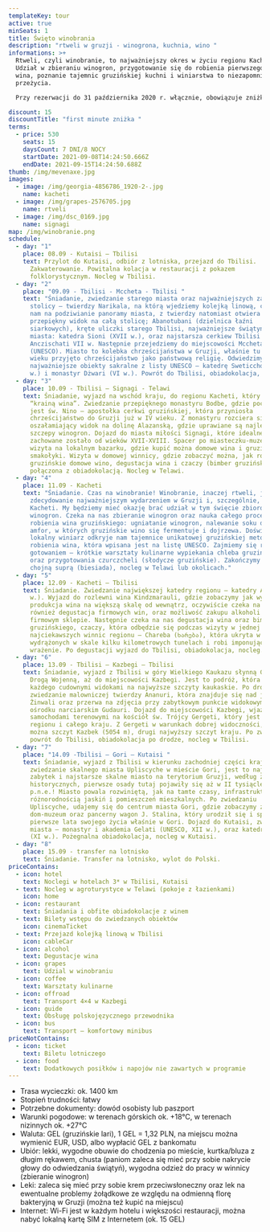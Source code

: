 ```yaml
---
templateKey: tour
active: true
minSeats: 1
title: Święto winobrania
description: "rtweli w gruzji - winogrona, kuchnia, wino "
informations: >+
  Rtweli, czyli winobranie, to najważniejszy okres w życiu regionu Kacheti.
  Udział w zbieraniu winogron, przygotowanie się do robienia pierwszego młodego
  wina, poznanie tajemnic gruzińskiej kuchni i winiarstwa to niezapomniane
  przeżycia.

  Przy rezerwacji do 31 października 2020 r. włącznie, obowiązuje zniżka -15% od podanej ceny na osobę.  Zapraszamy!

discount: 15
discountTitle: "first minute zniżka "
terms:
  - price: 530
    seats: 15
    daysCount: 7 DNI/8 NOCY
    startDate: 2021-09-08T14:24:50.666Z
    endDate: 2021-09-15T14:24:50.688Z
thumb: /img/mevenaxe.jpg
images:
  - image: /img/georgia-4856786_1920-2-.jpg
    name: kacheti
  - image: /img/grapes-2576705.jpg
    name: rtveli
  - image: /img/dsc_0169.jpg
    name: signagi
map: /img/winobranie.png
schedule:
  - day: "1"
    place: 08.09 - Kutaisi – Tbilisi
    text: Przylot do Kutaisi, odbiór z lotniska, przejazd do Tbilisi.
      Zakwaterowanie. Powitalna kolacja w restauracji z pokazem
      folklorystycznym. Nocleg w Tbilisi.
  - day: "2"
    place: "09.09 - Tbilisi - Mccheta - Tbilisi "
    text: "Śniadanie, zwiedzanie starego miasta oraz najważniejszych zabytków
      stolicy – twierdzy Narikala, na którą wjedziemy kolejką linową, co pozwoli
      nam na podziwianie panoramy miasta, z twierdzy natomiast otwiera się
      przepiękny widok na całą stolicę; Abanotubani (dzielnica łaźni
      siarkowych), kręte uliczki starego Tbilisi, najważniejsze świątynie
      miasta: katedra Sioni (XVII w.), oraz najstarsza cerkiew Tbilisi –
      Anczischati VII w. Następnie przejedziemy do miejscowości Mccheta
      (UNESCO). Miasto to kolebka chrześcijaństwa w Gruzji, właśnie tu w IV
      wieku przyjęto chrześcijaństwo jako państwową religię. Odwiedzimy
      najważniejsze obiekty sakralne z listy UNESCO – katedrę Sweticchoweli (XI
      w.) i monastyr Dżwari (VI w.). Powrót do Tbilisi, obiadokolacja, nocleg."
  - day: "3"
    place: 10.09 - Tbilisi – Signagi - Telawi
    text: Śniadanie, wyjazd na wschód kraju, do regionu Kacheti, który zwany jest
      “krainą wina”. Zwiedzanie przepięknego monastyru Bodbe, gdzie pochowana
      jest św. Nino – apostołka cerkwi gruzińskiej, która przyniosła
      chrześcijaństwo do Gruzji już w IV wieku. Z monastyru rozciera się
      oszałamiający widok na dolinę Alazanską, gdzie uprawiane są najlepsze
      szczepy winogron. Dojazd do miasta miłości Signagi, które idealne
      zachowane zostało od wieków XVII-XVIII. Spacer po miasteczku-muzeum,
      wizyta na lokalnym bazarku, gdzie kupić można domowe wina i gruzińskie
      smakołyki. Wizyta w domowej winnicy, gdzie zobaczyć można, jak robi się
      gruzińskie domowe wino, degustacja wina i czaczy (bimber gruziński)
      połączona z obiadokolacją. Nocleg w Telawi.
  - day: "4"
    place: 11.09 - Kacheti
    text: "Śniadanie. Czas na winobranie! Winobranie, inaczej rtweli, jest
      zdecydowanie najważniejszym wydarzeniem w Gruzji i, szczególnie, w
      Kacheti. My będziemy mieć okazję brać udział w tym święcie zbiorów
      winogron. Czeka na nas zbieranie winogron oraz nauka całego procesu
      robienia wina gruzińskiego: ugniatanie winogron, nalewanie soku do kwewri,
      amfor, w których gruzińskie wino się fermentuje i dojrzewa. Doświadczony
      lokalny winiarz odkryje nam tajemnice unikatowej gruzińskiej metody
      robienia wina, która wpisana jest na listę UNESCO. Zajmiemy się również
      gotowaniem – krótkie warsztaty kulinarne wypiekania chleba gruzińskiego
      oraz przygotowania czurczcheli (słodycze gruzińskie). Zakończymy wszystko
      chojną suprą (biesiada), nocleg w Telawi lub okolicach."
  - day: "5"
    place: 12.09 - Kacheti – Tbilisi
    text: Śniadanie. Zwiedzanie największej katedry regionu – katedry Alawerdi (XII
      w.). Wyjazd do rozlewni wina Kindzmarauli, gdzie zobaczymy jak wygląda
      produkcja wina na większą skalę od wewnątrz, oczywiście czeka na nas
      również degustacja firmowych win, oraz możliwość zakupu alkoholi w
      firmowym sklepie. Następnie czeka na nas degustacja wina oraz bimbru
      gruzińskiego, czaczy, która odbędzie się podczas wizyty w jednej z
      najciekawszych winnic regionu – Chareba (ხარება), która ukryta w
      wydrążonych w skale kilku kilometrowych tunelach i robi imponujące
      wrażenie. Po degustacji wyjazd do Tbilisi, obiadokolacja, nocleg.
  - day: "6"
    place: 13.09 - Tbilisi – Kazbegi – Tbilisi
    text: Śniadanie, wyjazd z Tbilisi w góry Wielkiego Kaukazu słynną Gruzińską
      Drogą Wojenną, aż do miejscowości Kazbegi. Jest to podróż, która zachwyci
      każdego cudownymi widokami na najwyższe szczyty kaukaskie. Po drodze
      zwiedzanie malowniczej twierdzy Ananuri, która znajduje się nad jeziorem
      Żinwali oraz przerwa na zdjęcia przy zabytkowym punkcie widokowym w
      ośrodku narciarskim Gudauri. Dojazd do miejscowości Kazbegi, wjazd
      samochodami terenowymi na kościół św. Trójcy Gergeti, który jest wizytówką
      regionu i całego kraju. Z Gergeti w warunkach dobrej widoczności, zobaczyć
      można szczyt Kazbek (5054 m), drugi najwyższy szczyt kraju. Po zwiedzaniu
      powrót do Tbilisi, obiadokolacja po drodze, nocleg w Tbilisi.
  - day: "7"
    place: "14.09 -Tbilisi – Gori – Kutaisi "
    text: Śniadanie, wyjazd z Tbilisi w kierunku zachodniej części kraju. Po drodze
      zwiedzanie skalnego miasta Upliscyche w mieście Gori, jest to najstarszy
      zabytek i najstarsze skalne miasto na terytorium Gruzji, według źródeł
      historycznych, pierwsze osady tutaj pojawiły się aż w II tysiącleciu
      p.n.e.! Miasto powala rozwiniętą, jak na tamte czasy, infrastrukturą oraz
      różnorodnością jaskiń i pomieszczeń mieszkalnych. Po zwiedzaniu
      Upliscyche, udajemy się do centrum miasta Gori, gdzie zobaczymy z zewnątrz
      dom-muzeum oraz pancerny wagon J. Stalina, który urodził się i spędził
      pierwsze lata swojego życia właśnie w Gori. Dojazd do Kutaisi, zwiedzanie
      miasta – monastyr i akademia Gelati (UNESCO, XII w.), oraz katedrę Bagrati
      (XI w.). Pożegnalna obiadokolacja, nocleg w Kutaisi.
  - day: "8"
    place: 15.09 - transfer na lotnisko
    text: Śniadanie. Transfer na lotnisko, wylot do Polski.
priceContains:
  - icon: hotel
    text: Noclegi w hotelach 3* w Tbilisi, Kutaisi
  - text: Nocleg w agroturystyce w Telawi (pokoje z łazienkami)
    icon: home
  - icon: restaurant
    text: Śniadania i obfite obiadokolacje z winem
  - text: Bilety wstępu do zwiedzanych obiektów
    icon: cinemaTicket
  - text: Przejazd kolejką linową w Tbilisi
    icon: cableCar
  - icon: alcohol
    text: Degustacje wina
  - icon: grapes
    text: Udzial w winobraniu
  - icon: coffee
    text: Warsztaty kulinarne
  - icon: offroad
    text: Transport 4×4 w Kazbegi
  - icon: guide
    text: Obsługę polskojęzycznego przewodnika
  - icon: bus
    text: Transport – komfortowy minibus
priceNotContains:
  - icon: ticket
    text: Biletu lotniczego
  - icon: food
    text: Dodatkowych posiłków i napojów nie zawartych w programie
---
```

* Trasa wycieczki: ok. 1400 km
* Stopień trudności: łatwy
* Potrzebne dokumenty: dowód osobisty lub paszport
* Warunki pogodowe: w terenach górskich ok. +18°C, w terenach nizinnych ok. +27°C
* Waluta: GEL (gruzińskie lari), 1 GEL = 1,32 PLN, na miejscu można wymienić EUR, USD, albo wypłacić GEL z bankomatu 
* Ubiór: lekki, wygodne obuwie do chodzenia po mieście, kurtka/bluza z długim rękawem, chusta (paniom zaleca się mieć przy sobie nakrycie głowy do odwiedzania świątyń), wygodna odzież do pracy w winnicy (zbieranie winogron)
* Leki: zaleca się mieć przy sobie krem przeciwsłoneczny oraz lek na ewentualne problemy żołądkowe ze względu na odmienną florę bakteryjną w Gruzji (można też kupić na miejscu)
* Internet: Wi-Fi jest w każdym hotelu i większości restauracji, można nabyć lokalną kartę SIM z Internetem (ok. 15 GEL)